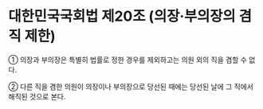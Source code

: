 # 대한민국국회법 제20조 (의장·부의장의 겸직 제한)

① 의장과 부의장은 특별히 법률로 정한 경우를 제외하고는 의원 외의 직을 겸할 수 없다.

② 다른 직을 겸한 의원이 의장이나 부의장으로 당선된 때에는 당선된 날에 그 직에서 해직된 것으로 본다.
